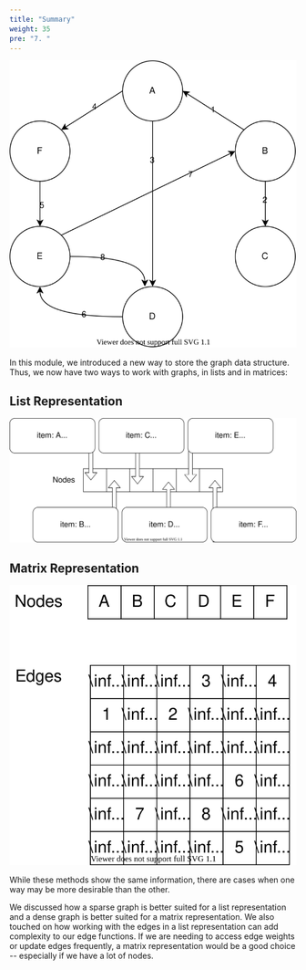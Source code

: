 ```yaml
---
title: "Summary"
weight: 35
pre: "7. "
---
```

![Example 1](images/6/graphA.svg)

In this module, we introduced a new way to store the graph data structure. Thus, we now have two ways to work with graphs, in lists and in matrices: 

List Representation
---
![List Representation for Example 1](images/7/graphA_list_rep.svg)



Matrix Representation
---
![Matrix Representation for Example 1](images/6/matrixA.svg)


While these methods show the same information, there are cases when one way may be more desirable than the other. 

We discussed how a sparse graph is better suited for a list representation and a dense graph is better suited for a matrix representation. We also touched on how working with the edges in a list representation can add complexity to our edge functions. If we are needing to access edge weights or update edges frequently, a matrix representation would be a good choice -- especially if we have a lot of nodes. 

